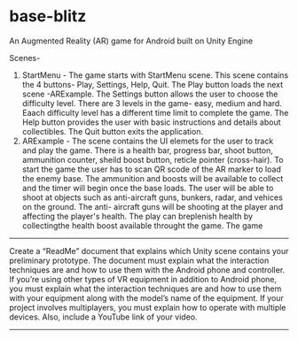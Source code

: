 # base-blitz
An Augmented Reality (AR) game for Android built on Unity Engine

Scenes-
1. StartMenu - The game starts with StartMenu scene. This scene contains the 4 buttons- Play, Settings, Help, Quit. The Play button loads the next scene -ARExample. The Settings button allows the user to choose the difficulty level. There are 3 levels in the game- easy, medium and hard. Eaach difficulty level has a different time limit to complete the game. The Help button provides the user with basic instructions and details about collectibles. The Quit button exits the application.
2. ARExample - The scene contains the UI elemets for the user to track and play the game. There is a health bar, progress bar, shoot button, ammunition counter, sheild boost button, reticle pointer (cross-hair). To start the game the user has to scan QR scode of the AR marker to load the enemy base. The ammunition and boosts will be available to collect and the timer will begin once the base loads. The user will be able to shoot at objects  such as anti-aircraft guns, bunkers, radar, and vehices on the ground. The anti- aircraft guns will be shooting at the player and affecting the player's health. The play can breplenish health by collectingthe health boost available throught the game. The game 


--------------------------------------------
Create a “ReadMe” document that explains which Unity scene contains your preliminary prototype. The document must explain what the interaction techniques are and how to use them with the Android phone and controller. If you’re using other types of VR equipment in addition to Android phone, you must explain what the interaction techniques are and how to use them with your equipment along with the model’s name of the equipment. If your project involves multiplayers, you must explain how to operate with multiple devices. Also, include a YouTube link of your video.

------------------------------

